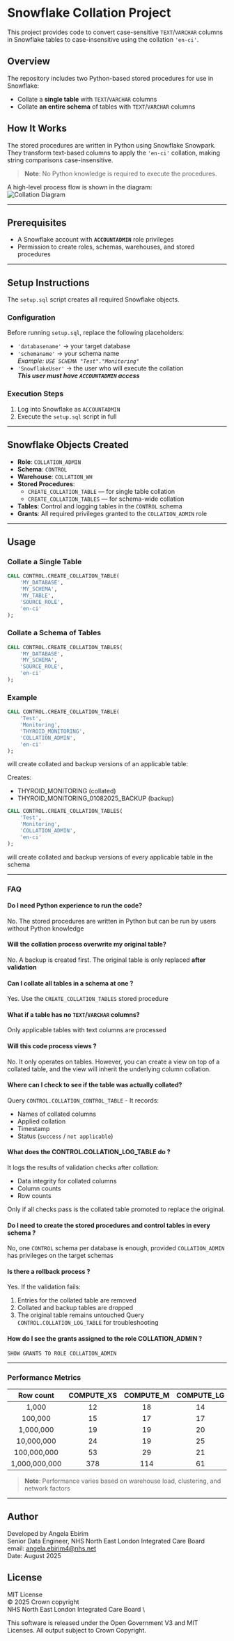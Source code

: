 # Snowflake Collation Project

This project provides code to convert case-sensitive `TEXT`/`VARCHAR` columns in Snowflake tables to case-insensitive using the collation `'en-ci'`.

## Overview

The repository includes two Python-based stored procedures for use in Snowflake:

- Collate a **single table** with `TEXT`/`VARCHAR` columns
- Collate **an entire schema** of tables with `TEXT`/`VARCHAR` columns

## How It Works

The stored procedures are written in Python using Snowflake Snowpark. They transform text-based columns to apply the `'en-ci'` collation, making string comparisons case-insensitive.

> **Note**: No Python knowledge is required to execute the procedures.

A high-level process flow is shown in the diagram:  
![Collation Diagram](flowchart2.png)

---

## Prerequisites

- A Snowflake account with **`ACCOUNTADMIN`** role privileges
- Permission to create roles, schemas, warehouses, and stored procedures

---

## Setup Instructions

The `setup.sql` script creates all required Snowflake objects.

### Configuration

Before running `setup.sql`, replace the following placeholders:

- `'databasename'` → your target database
- `'schemaname'` → your schema name  
  _Example: `USE SCHEMA "Test"."Monitoring"`_
- `'SnowflakeUser'` → the user who will execute the collation  
  _**This user must have `ACCOUNTADMIN` access**_

### Execution Steps

1. Log into Snowflake as `ACCOUNTADMIN`
2. Execute the `setup.sql` script in full

---

## Snowflake Objects Created

- **Role**: `COLLATION_ADMIN`
- **Schema**: `CONTROL`
- **Warehouse**: `COLLATION_WH`
- **Stored Procedures**:
  - `CREATE_COLLATION_TABLE` — for single table collation
  - `CREATE_COLLATION_TABLES` — for schema-wide collation
- **Tables**: Control and logging tables in the `CONTROL` schema
- **Grants**: All required privileges granted to the `COLLATION_ADMIN` role

---

## Usage

### Collate a Single Table

```sql
CALL CONTROL.CREATE_COLLATION_TABLE(
    'MY_DATABASE',
    'MY_SCHEMA',
    'MY_TABLE',
    'SOURCE_ROLE',
    'en-ci'
);
```

### Collate a Schema of Tables

```sql
CALL CONTROL.CREATE_COLLATION_TABLES(
    'MY_DATABASE',
    'MY_SCHEMA',
    'SOURCE_ROLE',
    'en-ci'
);
```
### Example

```sql
CALL CONTROL.CREATE_COLLATION_TABLE(
    'Test',
    'Monitoring',
    'THYROID_MONITORING',
    'COLLATION_ADMIN',
    'en-ci'
);
```

will create collated and backup versions of an applicable table:

Creates:

   - THYROID_MONITORING (collated)
   - THYROID_MONITORING_01082025_BACKUP (backup)
  

```sql
CALL CONTROL.CREATE_COLLATION_TABLES(
    'Test',
    'Monitoring',
    'COLLATION_ADMIN',
    'en-ci'
);
```
will create collated and backup versions of every applicable table in the schema

---

### FAQ

#### Do I need Python experience to run the code?
No. The stored procedures are written in Python but can be run by users without Python knowledge

#### Will the collation process overwrite my original table?
No. A backup is created first. The original table is only replaced **after validation**

#### Can I collate all tables in a schema at one ?
Yes. Use the `CREATE_COLLATION_TABLES` stored procedure

#### What if a table has no `TEXT`/`VARCHAR` columns?
Only applicable tables with text columns are processed

#### Will this code process views ?
No. It only operates on tables. However, you can create a view on top of a collated table, and the view will inherit the underlying column collation.

#### Where can I check to see if the table was actually collated?
Query `CONTROL.COLLATION_CONTROL_TABLE` - It records:
- Names of collated columns
- Applied collation
- Timestamp
- Status (`success` / `not applicable`)

#### What does the CONTROL.COLLATION_LOG_TABLE do ?
It logs the results of validation checks after collation:
- Data integrity for collated columns
- Column counts
- Row counts

Only if all checks pass is the collated table promoted to replace the original.

#### Do I need to create the stored procedures and control tables in every schema ?
No, one `CONTROL` schema per database is enough, provided `COLLATION_ADMIN` has privileges on the target schemas

#### Is there a rollback process ?
Yes. If the validation fails:
1. Entries for the collated table are removed
2. Collated and backup tables are dropped
3. The original table remains untouched 
Query `CONTROL.COLLATION_LOG_TABLE` for troubleshooting

#### How do I see the grants assigned to the role COLLATION_ADMIN ?
`SHOW GRANTS TO ROLE COLLATION_ADMIN`

---

### Performance Metrics


| Row count     | COMPUTE_XS | COMPUTE_M | COMPUTE_LG  |
|:-------------:|:----------:|:---------:|:-----------:|
| 1,000         | 12         | 18        | 14          |
| 100,000       | 15         | 17        | 17          |
| 1,000,000     | 19         | 19        | 20          |
| 10,000,000    | 24         | 19        | 25          |
| 100,000,000   | 53         | 29        | 21          |
| 1,000,000,000 | 378        | 114       | 61          |

> **Note**: Performance varies based on warehouse load, clustering, and network factors
---

## Author

Developed by Angela Ebirim \
Senior Data Engineer, NHS North East London Integrated Care Board \
email: angela.ebirim4@nhs.net \
Date: August 2025

## License

MIT License \
© 2025 Crown copyright \
NHS North East London Integrated Care Board \

This software is released under the Open Government V3 and MIT Licenses. All output subject to Crown Copyright.







